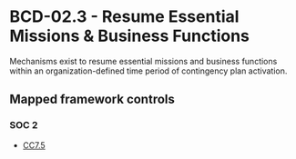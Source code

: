 # BCD-02.3 - Resume Essential Missions & Business Functions
Mechanisms exist to resume essential missions and business functions within an organization-defined time period of contingency plan activation. 
## Mapped framework controls
### SOC 2
- [CC7.5](../soc2/cc75.md)